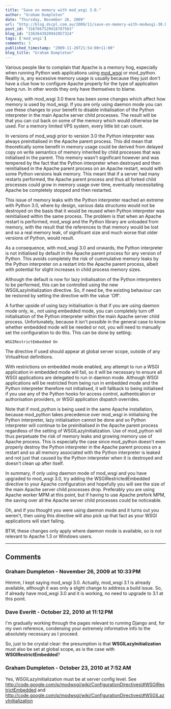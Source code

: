 ```yaml
---
title: "Save on memory with mod_wsgi 3.0."
author: "Graham Dumpleton"
date: "Thursday, November 26, 2009"
url: "http://blog.dscpl.com.au/2009/11/save-on-memory-with-modwsgi-30.html"
post_id: "3167667529418787563"
blog_id: "2363643920942057324"
tags: ['mod_wsgi']
comments: 3
published_timestamp: "2009-11-26T21:54:00+11:00"
blog_title: "Graham Dumpleton"
---
```


Various people like to complain that Apache is a memory hog, especially when running Python web applications using [mod\_wsgi](http://www.modwsgi.org/) or mod\_python. Reality is, any excessive memory usage is usually because they just don't have a clue how to configure Apache properly for the type of application being run. In other words they only have themselves to blame.

Anyway, with mod\_wsgi 3.0 there has been some changes which affect how memory is used by mod\_wsgi. If you are only using daemon mode you can use these changes to your benefit to disable initialisation of the Python interpreter in the main Apache server child processes. The result will be that you can cut back on some of the memory which would otherwise be used. For a memory limited VPS system, every little bit can count.

In versions of mod\_wsgi prior to version 3.0 the Python interpreter was always preinitialised in the Apache parent process. This did mean that theoretically some benefit in memory usage could be derived from delayed copy on write semantics of memory inherited by child processes that was initialised in the parent. This memory wasn't significant however and was tempered by the fact that the Python interpreter when destroyed and then reinitialised in the Apache parent process on an Apache restart, would with some Python versions leak memory. This meant that if a server had many restarts performed, the Apache parent process and thus all forked child processes could grow in memory usage over time, eventually necessitating Apache be completely stopped and then restarted.

This issue of memory leaks with the Python interpreter reached an extreme with Python 3.0, where by design, various data structures would not be destroyed on the basis that it would be reused when Python interpreter was reinitialised within the same process. The problem is that when an Apache restart is performed, mod\_wsgi and the Python library are unloaded from memory, with the result that the references to that memory would be lost and so a real memory leak, of significant size and much worse that older versions of Python, would result.

As a consequence, with mod\_wsgi 3.0 and onwards, the Python interpreter is not initialised by default in the Apache parent process for any version of Python. This avoids completely the risk of cummulative memory leaks by the Python interpreter on a restart into the Apache parent process, albeit with potential for slight increases in child process memory sizes.

Although the default is now for lazy initialisation of the Python interpreters to be performed, this can be controlled using the new WSGILazyInitialization directive. So, if need be, the existing behaviour can be restored by setting the directive with the value 'Off'.

A further upside of using lazy initialisation is that if you are using daemon mode only, ie., not using embedded mode, you can completely turn off initialisation of the Python interpreter within the main Apache server child process. Unfortunately, because it isn't possible in the general case to know whether embedded mode will be needed or not, you will need to manually set the configuration to do this. This can be done by setting:
    
    
    WSGIRestrictEmbedded On

The directive if used should appear at global server scope, outside of any VirtualHost definitions.

With restrictions on embedded mode enabled, any attempt to run a WSGI application in embedded mode will fail, so it will be necessary to ensure all WSGI applications are delegated to run in daemon mode. Although WSGI applications will be restricted from being run in embedded mode and the Python interpreter therefore not initialised, it will fallback to being initialised if you use any of the Python hooks for access control, authentication or authorisation providers, or WSGI application dispatch overrides.

Note that if mod\_python is being used in the same Apache installation, because mod\_python takes precedence over mod\_wsgi in initialising the Python interpreter, lazy initialisation cannot be done and so Python interpreter will continue to be preinitialised in the Apache parent process regardless of the setting of WSGILazyInitialization. Use of mod\_python will thus perpetuate the risk of memory leaks and growing memory use of Apache process. This is especially the case since mod\_python doesn't even properly destroy the Python interpreter in the Apache parent process on a restart and so all memory associated with the Python interpreter is leaked and not just that caused by the Python interpreter when it is destroyed and doesn't clean up after itself.

In summary, if only using daemon mode of mod\_wsgi and you have upgraded to mod\_wsgi 3.0, try adding the WSGIRestrictedEmbedded directive to your Apache configuration and hopefully you will see the size of the main Apache server child processes drop. Preferably you are using Apache worker MPM at this point, but if having to use Apache prefork MPM, the saving over all the Apache server child processes could be noticeable.

Oh, and if you thought you were using daemon mode and it turns out you weren't, then using this directive will also pick up that fact as your WSGI applications will start failing.

BTW, these changes only apply where daemon mode is available, so is not relevant to Apache 1.3 or Windows users.

---

## Comments

### Graham Dumpleton - November 26, 2009 at 10:33 PM

Hmmm, I kept saying mod\_wsgi 3.0. Actually, mod\_wsgi 3.1 is already available, although it was only a slight change to address a build issue. So, if already have mod\_wsgi 3.0 and it is working, no need to upgrade to 3.1 at this point.

### Dave Everitt - October 22, 2010 at 11:12 PM

I'm gradually working through the pages relevant to running Django and, for my own reference, condensing your extremely informative info to the absolutely necessary as I proceed.  
  
So, just to be crystal clear: the presumption is that **WSGILazyInitialization** must also be set at global scope, as is the case with **WSGIRestrictEmbedded**?

### Graham Dumpleton - October 23, 2010 at 7:52 AM

Yes, WSGILazyInitialization must be at server config level. See http://code.google.com/p/modwsgi/wiki/ConfigurationDirectives\#WSGIRestrictEmbedded and http://code.google.com/p/modwsgi/wiki/ConfigurationDirectives\#WSGILazyInitialization

